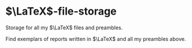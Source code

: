 # $\LaTeX$-file-storage

Storage for all my $\LaTeX$ files and preambles.

Find exemplars of reports written in $\LaTeX$ and all my preambles above.
